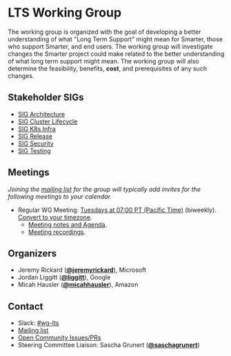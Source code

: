 <!---
This is an autogenerated file!

Please do not edit this file directly, but instead make changes to the
sigs.yaml file in the project root.

To understand how this file is generated, see https://git.k8s.io/community/generator/README.md
--->
# LTS Working Group

The working group is organized with the goal of developing a better understanding of what "Long Term Support" might mean for Smarter, those who support Smarter, and end users. The working group will investigate changes the Smarter project could make related to the better understanding of what long term support might mean. The working group will also determine the feasibility, benefits, **cost**, and prerequisites of any such changes.

## Stakeholder SIGs
* [SIG Architecture](/sig-architecture)
* [SIG Cluster Lifecycle](/sig-cluster-lifecycle)
* [SIG K8s Infra](/sig-k8s-infra)
* [SIG Release](/sig-release)
* [SIG Security](/sig-security)
* [SIG Testing](/sig-testing)

## Meetings
*Joining the [mailing list](https://groups.google.com/a/kubernetes.io/g/wg-lts) for the group will typically add invites for the following meetings to your calendar.*
* Regular WG Meeting: [Tuesdays at 07:00 PT (Pacific Time)](https://zoom.us/j/92480197536?pwd=dmtSMGJRQmNYYTIyZkFlQ25JRngrdz09) (biweekly). [Convert to your timezone](http://www.thetimezoneconverter.com/?t=07%3A00&tz=PT%20%28Pacific%20Time%29).
  * [Meeting notes and Agenda](https://docs.google.com/document/d/1RI_EL35MwQxrHqlWvtQNINhOSWergL3hmOSgC5PeZss/edit).
  * [Meeting recordings](https://www.youtube.com/playlist?list=PL69nYSiGNLP13_zDqYfUjfLZ2Lu9a3pv-).

## Organizers

* Jeremy Rickard (**[@jeremyrickard](https://github.com/jeremyrickard)**), Microsoft
* Jordan Liggitt (**[@liggitt](https://github.com/liggitt)**), Google
* Micah Hausler (**[@micahhausler](https://github.com/micahhausler)**), Amazon

## Contact
- Slack: [#wg-lts](https://kubernetes.slack.com/messages/wg-lts)
- [Mailing list](https://groups.google.com/a/kubernetes.io/g/wg-lts)
- [Open Community Issues/PRs](https://github.com/kubernetes/community/labels/wg%2Flts)
- Steering Committee Liaison: Sascha Grunert (**[@saschagrunert](https://github.com/saschagrunert)**)
<!-- BEGIN CUSTOM CONTENT -->

<!-- END CUSTOM CONTENT -->
